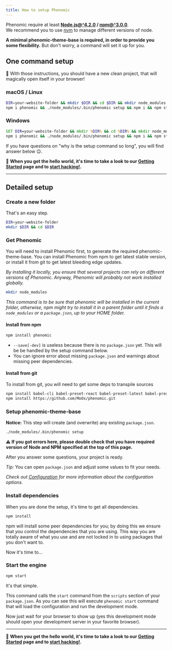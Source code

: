```yaml
---
title: How to setup Phenomic
---
```


Phenomic require at least
**[Node.js@^4.2.0](http://nodejs.org/) / [npm@^3.0.0](http://npmjs.com/)**.  
We recommend you to use [nvm](https://github.com/creationix/nvm) to manage
different versions of node.

**A minimal phenomic-theme-base is required, in order to provide you some
flexibility.** But don't worry, a command will set it up for you.

## One command setup

🚀 With those instructions, you should have a new clean project, that will
magically open itself in your browser!

### macOS / Linux

```sh
DIR=your-website-folder && mkdir $DIR && cd $DIR && mkdir node_modules && \
npm i phenomic && ./node_modules/.bin/phenomic setup && npm i && npm start
```

### Windows

```cmd
SET DIR=your-website-folder && mkdir %DIR% && cd %DIR% && mkdir node_modules && ^
npm i phenomic && ./node_modules/.bin/phenomic setup && npm i && npm start
```

If you have questions on "why is the setup command so long", you will find
answer below 😉.

🚀 **When you get the hello world, it's time to take a look to our
[Getting Started](../getting-started/) page and to [start hacking!](../usage/).**


---

## Detailed setup

### Create a new folder

That's an easy step.

```sh
DIR=your-website-folder
mkdir $DIR && cd $DIR
```

### Get Phenomic

You will need to install Phenomic first, to generate the required phenomic-theme-base.
You can install Phenomic from npm to get latest stable version, or install
it from git to get latest bleeding edge updates.

_By installing it locally, you ensure that several projects can rely on
different versions of Phenomic.
Anyway, Phenomic will probably not work installed globally._

```sh
mkdir node_modules
```

*This command is to be sure that phenomic will be installed in the current
folder, otherwise, npm might try to install it in a parent folder until it
finds a ``node_modules`` or a ``package.json``, up to your HOME folder.*

#### Install from npm

```sh
npm install phenomic
```

* ``--save[-dev]`` is useless because there is no ``package.json`` yet.
  This will be be handled by the setup command below.
* You can ignore error about missing ``package.json`` and warnings about
  missing peer dependencies.

#### Install from git

To install from git, you will need to get some deps to transpile sources

```sh
npm install babel-cli babel-preset-react babel-preset-latest babel-preset-stage-1 babel-plugin-flow-react-proptypes
npm install https://github.com/MoOx/phenomic.git
```

### Setup phenomic-theme-base

**Notice:** This step will create (and overwrite) any existing ``package.json``.

```sh
./node_modules/.bin/phenomic setup
```

**⚠️ If you got errors here, please double check that you have required version of
Node and NPM specified at the top of this page.**

After you answer some questions, your project is ready.

_Tip:_ You can open `package.json` and adjust some values to fit your needs.

_Check out [Configuration](../usage/configuration/) for more information about
the configuration options._

### Install dependencies

When you are done the setup, it's time to get all dependencies.

```sh
npm install
```

npm will install some peer dependencies for you; by doing this we ensure that
_you_ control the dependencies that you are using. This way you are totally aware
of what you use and are not locked in to using packages that you don't want to.

Now it's time to...

### Start the engine

```sh
npm start
```

It's that simple.

This command calls the `start` command from the `scripts` section of your
`package.json`.
As you can see this will execute ``phenomic start`` command that will load the
configuration and run the development mode.

Now just wait for your browser to show up (yes this development mode should open
your development server in your favorite browser).

---

🚀 **When you get the hello world, it's time to take a look to our
[Getting Started](../getting-started/) page and to [start hacking!](../usage/).**
